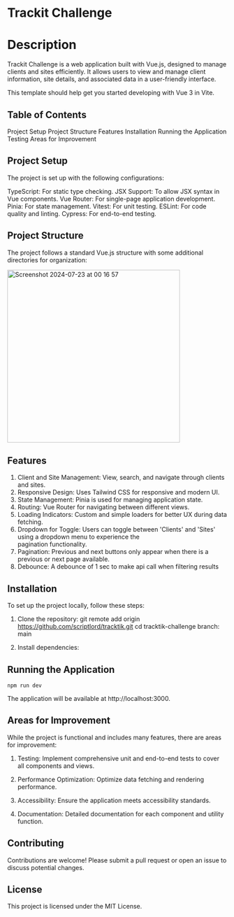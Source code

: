 # Trackit Challenge
# Description
Trackit Challenge is a web application built with Vue.js, designed to manage clients and sites efficiently. It allows users to view and manage client information, site details, and associated data in a user-friendly interface.

This template should help get you started developing with Vue 3 in Vite.

## Table of Contents
Project Setup
Project Structure
Features
Installation
Running the Application
Testing
Areas for Improvement

## Project Setup
The project is set up with the following configurations:

TypeScript: For static type checking.
JSX Support: To allow JSX syntax in Vue components.
Vue Router: For single-page application development.
Pinia: For state management.
Vitest: For unit testing.
ESLint: For code quality and linting.
Cypress: For end-to-end testing.

## Project Structure
The project follows a standard Vue.js structure with some additional directories for organization:

 <img width="395" alt="Screenshot 2024-07-23 at 00 16 57" src="https://github.com/user-attachments/assets/83b3fb04-21ed-4a23-b8a7-b2e5e7274b17">
 
## Features
1. Client and Site Management: View, search, and navigate through clients and sites.
2. Responsive Design: Uses Tailwind CSS for responsive and modern UI.
3. State Management: Pinia is used for managing application state.
4. Routing: Vue Router for navigating between different views.
5. Loading Indicators: Custom and simple loaders for better UX during data fetching.
6. Dropdown for Toggle: Users can toggle between 'Clients' and 'Sites' using a dropdown menu to experience the      
    pagination functionality.
7. Pagination: Previous and next buttons only appear when there is a previous or next page available.
8. Debounce: A debounce of 1 sec to make api call when filtering results


## Installation
To set up the project locally, follow these steps:

 1. Clone the repository:
    git remote add origin https://github.com/scriptlord/tracktik.git
    cd tracktik-challenge
    branch: main

2. Install dependencies:

## Running the Application
    npm run dev

The application will be available at http://localhost:3000.



## Areas for Improvement
While the project is functional and includes many features, there are areas for improvement:

1. Testing: Implement comprehensive unit and end-to-end tests to cover all components and views.

2. Performance Optimization: Optimize data fetching and rendering performance.

3. Accessibility: Ensure the application meets accessibility standards.

4. Documentation: Detailed documentation for each component and utility function.


## Contributing
Contributions are welcome! Please submit a pull request or open an issue to discuss potential changes.

## License
This project is licensed under the MIT License.
